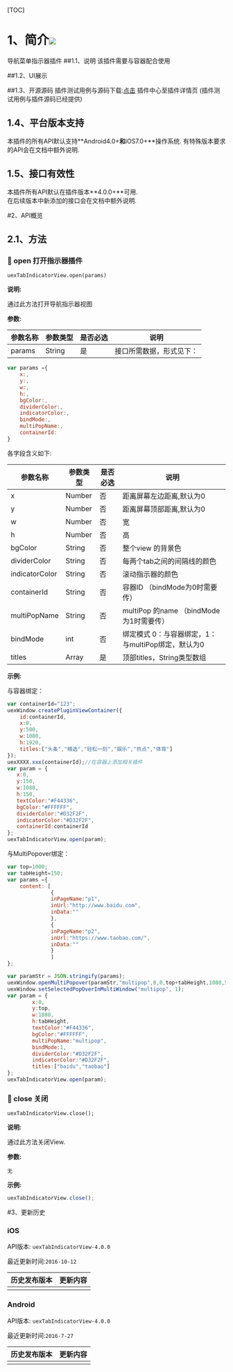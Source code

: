 [TOC]

 # 1、简介[![](http://appcan-download.oss-cn-beijing.aliyuncs.com/%E5%85%AC%E6%B5%8B%2Fgf.png)]()
 导航菜单指示器插件
##1.1、说明
该插件需要与容器配合使用 

##1.2、UI展示

##1.3、开源源码
插件测试用例与源码下载:[点击]() 插件中心至插件详情页 (插件测试用例与插件源码已经提供)

## 1.4、平台版本支持
本插件的所有API默认支持**Android4.0+**和**iOS7.0+**操作系统. 
有特殊版本要求的API会在文档中额外说明.

## 1.5、接口有效性
本插件所有API默认在插件版本**4.0.0+**可用.  
在后续版本中新添加的接口会在文档中额外说明. 

#2、API概览
## 2.1、方法

### 🍭 open 打开指示器插件

`uexTabIndicatorView.open(params)`

**说明:**

通过此方法打开导航指示器视图

**参数:**

| 参数名称   | 参数类型   | 是否必选 | 说明           |
| ------ | ------ | ---- | ------------ |
| params | String | 是    | 接口所需数据，形式见下： |

```javascript
var params ={
    x:,
    y:,
    w:,
    h:,
    bgColor:,
    dividerColor:,
  	indicatorColor:,
    bindMode:,
  	multiPopName:,
  	containerId:
}
```

各字段含义如下:

| 参数名称           | 参数类型   | 是否必选 | 说明                              |
| -------------- | ------ | ---- | ------------------------------- |
| x              | Number | 否    | 距离屏幕左边距离,默认为0                   |
| y              | Number | 否    | 距离屏幕顶部距离,默认为0                   |
| w              | Number | 否    | 宽                               |
| h              | Number | 否    | 高                               |
| bgColor        | String | 否    | 整个view 的背景色                     |
| dividerColor   | String | 否    | 每两个tab之间的间隔线的颜色                 |
| indicatorColor | String | 否    | 滚动指示器的颜色                        |
| containerId    | String | 否    | 容器ID （bindMode为0时需要传）           |
| multiPopName   | String | 否    | multiPop 的name （bindMode为1时需要传） |
| bindMode       | int    | 否    | 绑定模式 0：与容器绑定，1：与multiPop绑定，默认为0 |
| titles         | Array  | 是    | 顶部titles，String类型数组             |
**示例:**

与容器绑定：

```javascript
var containerId="123";                       
uexWindow.createPluginViewContainer({        
    id:containerId,                          
    x:0,                                     
    y:500,                                   
    w:1080,                                  
    h:1920,                                  
    titles:["头条","精选","轻松一刻","娱乐","热点","体育"] 
});                                          
uexXXXX.xxx(containerId);//在容器上添加相关插件       
var param = {                                
   x:0,                                      
   y:150,                                    
   w:1080,                                   
   h:150,                                    
   textColor:"#F44336",                      
   bgColor:"#FFFFFF",                        
   dividerColor:"#D32F2F",                   
   indicatorColor:"#D32F2F",                 
   containerId:containerId                   
};                                           
uexTabIndicatorView.open(param);                                   
```
与MultiPopover绑定：

```javascript
var top=1000;
var tabHeight=150;
var params ={
    content: [
              {
              inPageName:"p1",
              inUrl:"http://www.baidu.com",
              inData:""
              },
              {
              inPageName:"p2",
              inUrl:"https://www.taobao.com/",
              inData:""
              }
              ]
};

var paramStr = JSON.stringify(params);
uexWindow.openMultiPopover(paramStr,"multipop",0,0,top+tabHeight,1080,500,'',0,0);
uexWindow.setSelectedPopOverInMultiWindow("multipop", 1);
var param = {
        x:0,
        y:top,
        w:1080,
        h:tabHeight,
        textColor:"#F44336",
        bgColor:"#FFFFFF",
        multiPopName:"multipop",
        bindMode:1,
        dividerColor:"#D32F2F",
        indicatorColor:"#D32F2F",
        titles:["baidu","taobao"]
};
uexTabIndicatorView.open(param);
```



### 🍭 close 关闭

`uexTabIndicatorView.close();`

**说明:**

通过此方法关闭View.

**参数:**

```
无
```

**示例:**

```javascript
uexTabIndicatorView.close();
```

#3、更新历史 

### iOS

API版本: `uexTabIndicatorView-4.0.0`

最近更新时间:`2016-10-12`

| 历史发布版本 | 更新内容 |
| ------ | ---- |
|        |      |

### Android

API版本: `uexTabIndicatorView-4.0.0`

最近更新时间:`2016-7-27`

| 历史发布版本 | 更新内容 |
| ------ | ---- |
|        |      |